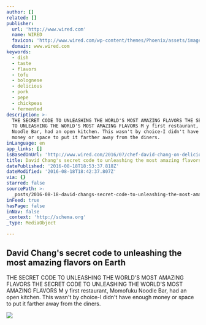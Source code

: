 ```yaml
---
author: []
related: []
publisher:
  url: 'http://www.wired.com'
  name: WIRED
  favicon: 'http://www.wired.com/wp-content/themes/Phoenix/assets/images/favicon.ico'
  domain: www.wired.com
keywords:
  - dish
  - taste
  - flavors
  - tofu
  - bolognese
  - delicious
  - pork
  - pepe
  - chickpeas
  - fermented
description: >-
  THE SECRET CODE TO UNLEASHING THE WORLD'S MOST AMAZING FLAVORS THE SECRET CODE
  TO UNLEASHING THE WORLD'S MOST AMAZING FLAVORS M y first restaurant, Momofuku
  Noodle Bar, had an open kitchen. This wasn't by choice-I didn't have enough
  money or space to put it farther away from the diners.
inLanguage: en
app_links: []
isBasedOnUrl: 'http://www.wired.com/2016/07/chef-david-chang-on-deliciousness/'
title: David Chang's secret code to unleashing the most amazing flavors on Earth
datePublished: '2016-08-18T18:53:37.818Z'
dateModified: '2016-08-18T18:42:37.807Z'
via: {}
starred: false
sourcePath: >-
  _posts/2016-08-18-david-changs-secret-code-to-unleashing-the-most-amazing-fla.md
inFeed: true
hasPage: false
inNav: false
_context: 'http://schema.org'
_type: MediaObject

---
```

<article style=""><h1>David Chang's secret code to unleashing the most amazing flavors on Earth</h1><p>THE SECRET CODE TO UNLEASHING THE WORLD'S MOST AMAZING FLAVORS THE SECRET CODE TO UNLEASHING THE WORLD'S MOST AMAZING FLAVORS M y first restaurant, Momofuku Noodle Bar, had an open kitchen. This wasn't by choice-I didn't have enough money or space to put it farther away from the diners.</p><img src="https://www.wired.com/wp-content/uploads/2016/07/ff_chang-eatvtaste2-1.jpg" /></article>